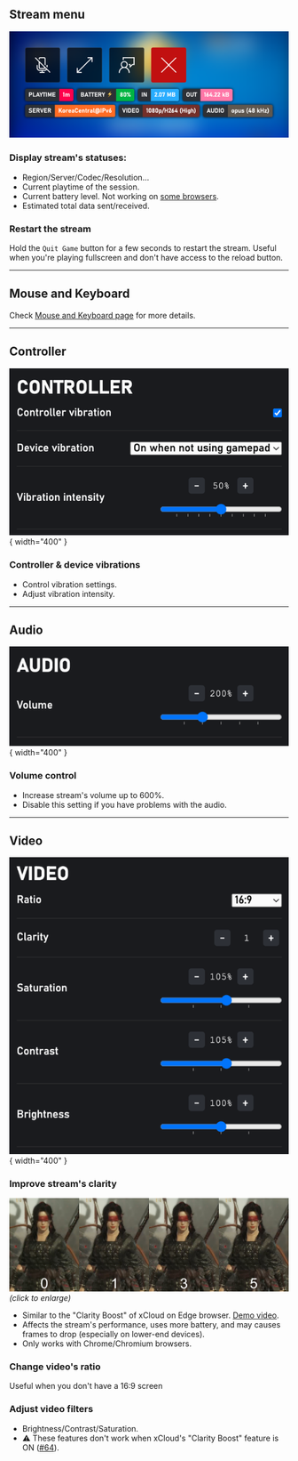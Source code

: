 ## Stream menu
![Stream menu](./images/stream-menu.png)

### Display stream's statuses:  
- Region/Server/Codec/Resolution...  
- Current playtime of the session.  
- Current battery level. Not working on [some browsers](https://caniuse.com/battery-status).  
- Estimated total data sent/received.  

### Restart the stream
Hold the `Quit Game` button for a few seconds to restart the stream. Useful when you're playing fullscreen and don't have access to the reload button.

---
## Mouse and Keyboard
Check [Mouse and Keyboard page](mouse-and-keyboard.md) for more details.

---
## Controller
![Controller settings](./images/controller-settings.png){ width="400" }

### Controller & device vibrations
  - Control vibration settings.  
  - Adjust vibration intensity.  

---
## Audio

![Audio settings](./images/audio-settings.png){ width="400" }

### Volume control
- Increase stream's volume up to 600%.  
- Disable this setting if you have problems with the audio.  

---
## Video
![Video settings](./images/video-settings.png){ width="400" }

### Improve stream's clarity

![Clarity](./images/clarity-boost.png)
*(click to enlarge)*

- Similar to the "Clarity Boost" of xCloud on Edge browser. [Demo video](https://youtu.be/ZhW2choAHUs).  
- Affects the stream's performance, uses more battery, and may causes frames to drop (especially on lower-end devices).  
- Only works with Chrome/Chromium browsers.  

### Change video's ratio
Useful when you don't have a 16:9 screen

### Adjust video filters
- Brightness/Contrast/Saturation.  
- ⚠️ These features don't work when xCloud's "Clarity Boost" feature is ON ([#64](https://github.com/redphx/better-xcloud/issues/64)).  
